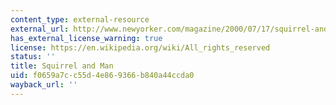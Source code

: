 ```yaml
---
content_type: external-resource
external_url: http://www.newyorker.com/magazine/2000/07/17/squirrel-and-man
has_external_license_warning: true
license: https://en.wikipedia.org/wiki/All_rights_reserved
status: ''
title: Squirrel and Man
uid: f0659a7c-c55d-4e86-9366-b840a44ccda0
wayback_url: ''
---
```

